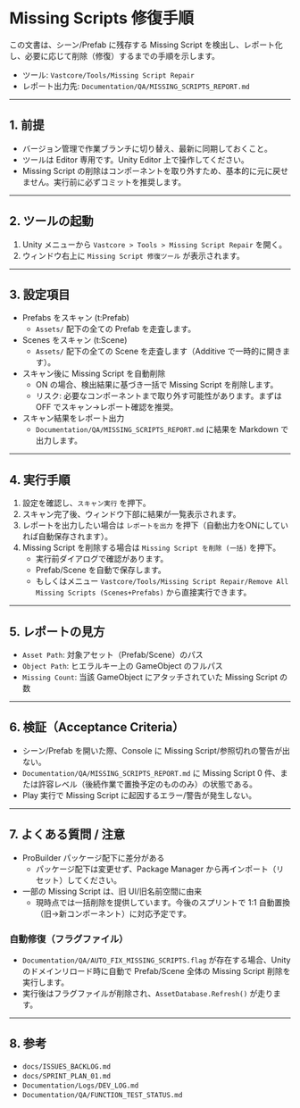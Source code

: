 # Missing Scripts 修復手順

この文書は、シーン/Prefab に残存する Missing Script を検出し、レポート化し、必要に応じて削除（修復）するまでの手順を示します。

- ツール: `Vastcore/Tools/Missing Script Repair`
- レポート出力先: `Documentation/QA/MISSING_SCRIPTS_REPORT.md`

---

## 1. 前提

- バージョン管理で作業ブランチに切り替え、最新に同期しておくこと。
- ツールは Editor 専用です。Unity Editor 上で操作してください。
- Missing Script の削除はコンポーネントを取り外すため、基本的に元に戻せません。実行前に必ずコミットを推奨します。

---

## 2. ツールの起動

1. Unity メニューから `Vastcore > Tools > Missing Script Repair` を開く。
2. ウィンドウ右上に `Missing Script 修復ツール` が表示されます。

---

## 3. 設定項目

- Prefabs をスキャン (t:Prefab)
  - `Assets/` 配下の全ての Prefab を走査します。
- Scenes をスキャン (t:Scene)
  - `Assets/` 配下の全ての Scene を走査します（Additive で一時的に開きます）。
- スキャン後に Missing Script を自動削除
  - ON の場合、検出結果に基づき一括で Missing Script を削除します。
  - リスク: 必要なコンポーネントまで取り外す可能性があります。まずは OFF でスキャン→レポート確認を推奨。
- スキャン結果をレポート出力
  - `Documentation/QA/MISSING_SCRIPTS_REPORT.md` に結果を Markdown で出力します。

---

## 4. 実行手順

1. 設定を確認し、`スキャン実行` を押下。
2. スキャン完了後、ウィンドウ下部に結果が一覧表示されます。
3. レポートを出力したい場合は `レポートを出力` を押下（自動出力をONにしていれば自動保存されます）。
4. Missing Script を削除する場合は `Missing Script を削除 (一括)` を押下。
   - 実行前ダイアログで確認があります。
   - Prefab/Scene を自動で保存します。
   - もしくはメニュー `Vastcore/Tools/Missing Script Repair/Remove All Missing Scripts (Scenes+Prefabs)` から直接実行できます。

---

## 5. レポートの見方

- `Asset Path`: 対象アセット（Prefab/Scene）のパス
- `Object Path`: ヒエラルキー上の GameObject のフルパス
- `Missing Count`: 当該 GameObject にアタッチされていた Missing Script の数

---

## 6. 検証（Acceptance Criteria）

- シーン/Prefab を開いた際、Console に Missing Script/参照切れの警告が出ない。
- `Documentation/QA/MISSING_SCRIPTS_REPORT.md` に Missing Script 0 件、または許容レベル（後続作業で置換予定のもののみ）の状態である。
- Play 実行で Missing Script に起因するエラー/警告が発生しない。

---

## 7. よくある質問 / 注意

- ProBuilder パッケージ配下に差分がある
  - パッケージ配下は変更せず、Package Manager から再インポート（リセット）してください。
- 一部の Missing Script は、旧 UI/旧名前空間に由来
  - 現時点では一括削除を提供しています。今後のスプリントで 1:1 自動置換（旧→新コンポーネント）に対応予定です。

### 自動修復（フラグファイル）

- `Documentation/QA/AUTO_FIX_MISSING_SCRIPTS.flag` が存在する場合、Unity のドメインリロード時に自動で Prefab/Scene 全体の Missing Script 削除を実行します。
- 実行後はフラグファイルが削除され、`AssetDatabase.Refresh()` が走ります。

---

## 8. 参考
- `docs/ISSUES_BACKLOG.md`
- `docs/SPRINT_PLAN_01.md`
- `Documentation/Logs/DEV_LOG.md`
- `Documentation/QA/FUNCTION_TEST_STATUS.md`
